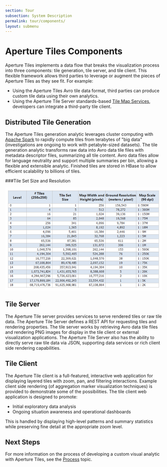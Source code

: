 ```yaml
---
section: Tour
subsection: System Description
permalink: tour/components/
layout: submenu
---
```


Aperture Tiles Components
=========================

Aperture Tiles implements a data flow that breaks the visualization process into three components: tile generation, tile server, and tile client. This flexible framework allows third parties to leverage or augment the pieces of Aperture Tiles as they see fit. For example:

- Using the Aperture Tiles Avro tile data format, third parties can produce custom tile data using their own analytics.
- Using the Aperture Tile Server standards-based [Tile Map Services](http://en.wikipedia.org/wiki/Tile_Map_Service), developers can integrate a third-party tile client.

Distributed Tile Generation
---------------------------

The Aperture Tiles generation analytic leverages cluster computing with [Apache Spark](http://spark.incubator.apache.org/) to rapidly compute tiles from terabytes of "big data" (investigations are ongoing to work with petabyte-sized datasets). The tile generation analytic transforms raw data into Avro data tile files with metadata descriptor files, summarizing all tile content. Avro data files allow for language neutrality and support multiple summaries per bin, allowing a flexible and extensible analytic. Finished tiles are stored in HBase to allow efficient scalability to billions of tiles.

###Tile Set Size and Resolution

![Billions of Tiles](../../img/billions-of-tiles.png) 

Tile Server
-----------

The Aperture Tile server provides services to serve rendered tiles or raw tile data. The Aperture Tile Server defines a REST API for requesting tiles and rendering properties. The tile server works by retrieving Avro data tile files and rendering PNG images for display in the tile client or external visualization applications. The Aperture Tile Server also has the ability to directly serve raw tile data via JSON, supporting data services or rich client side rendering capabilities.

Tile Client
-----------

The Aperture Tile client is a full-featured, interactive web application for displaying layered tiles with zoom, pan, and filtering interactions. Example client side rendering (of aggregation marker visualization techniques) is provided to demonstrate some of the possibilities. The tile client web application is designed to promote:

- Initial exploratory data analysis
- Ongoing situation awareness and operational dashboards
 
This is handled by displaying high-level patterns and summary statistics while preserving fine detail at the appropriate zoom level.

## Next Steps

For more information on the process of developing a custom visual analytic with Aperture Tiles, see the [Process](../process/) topic.